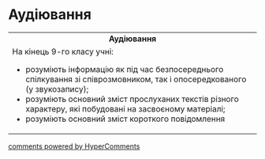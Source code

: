 <div id="hypercomments_widget" class="js-hypercomments-widget invisible"></div>

# Аудіювання

<table>
  <tr>
    <td align="center"><b>Аудіювання</b></td>
  </tr>
<td style="vertical-align:top !important;">
На кінець 9-го класу учні:
<ul>
<li>розуміють інформацію як під час безпосереднього спілкування зі співрозмовником, так і опосередкованого (у звукозапису);</li>
<li>розуміють основний зміст прослуханих текстів різного характеру, які побудовані на засвоєному матеріалі;</li>
<li>розуміють основний зміст короткого повідомлення</li>
</ul>
</td>
</table>

<div class="js-hypercomments-container">
    <a href="http://hypercomments.com" class="hc-link" title="comments widget">comments powered by HyperComments</a>
</div>